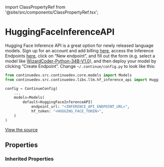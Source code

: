import ClassPropertyRef from '@site/src/components/ClassPropertyRef.tsx';

# HuggingFaceInferenceAPI

Hugging Face Inference API is a great option for newly released language models. Sign up for an account and add billing [here](https://huggingface.co/settings/billing), access the Inference Endpoints [here](https://ui.endpoints.huggingface.co), click on “New endpoint”, and fill out the form (e.g. select a model like [WizardCoder-Python-34B-V1.0](https://huggingface.co/WizardLM/WizardCoder-Python-34B-V1.0)), and then deploy your model by clicking “Create Endpoint”. Change `~/.continue/config.py` to look like this:

```python
from continuedev.src.continuedev.core.models import Models
from continuedev.src.continuedev.libs.llm.hf_inference_api import HuggingFaceInferenceAPI

config = ContinueConfig(
    ...
    models=Models(
        default=HuggingFaceInferenceAPI(
            endpoint_url: "<INFERENCE_API_ENDPOINT_URL>",
            hf_token: "<HUGGING_FACE_TOKEN>",
    )
)
```

[View the source](https://github.com/continuedev/continue/tree/main/continuedev/src/continuedev/libs/llm/hf_inference_api.py)

## Properties

<ClassPropertyRef name='hf_token' details='{&quot;title&quot;: &quot;Hf Token&quot;, &quot;description&quot;: &quot;Your Hugging Face API token&quot;, &quot;type&quot;: &quot;string&quot;}' required={true} default=""/><ClassPropertyRef name='endpoint_url' details='{&quot;title&quot;: &quot;Endpoint Url&quot;, &quot;description&quot;: &quot;Your Hugging Face Inference API endpoint URL&quot;, &quot;type&quot;: &quot;string&quot;}' required={false} default=""/>

### Inherited Properties

<ClassPropertyRef name='title' details='{&quot;title&quot;: &quot;Title&quot;, &quot;description&quot;: &quot;A title that will identify this model in the model selection dropdown&quot;, &quot;type&quot;: &quot;string&quot;}' required={false} default=""/><ClassPropertyRef name='system_message' details='{&quot;title&quot;: &quot;System Message&quot;, &quot;description&quot;: &quot;A system message that will always be followed by the LLM&quot;, &quot;type&quot;: &quot;string&quot;}' required={false} default=""/><ClassPropertyRef name='context_length' details='{&quot;title&quot;: &quot;Context Length&quot;, &quot;description&quot;: &quot;The maximum context length of the LLM in tokens, as counted by count_tokens.&quot;, &quot;default&quot;: 2048, &quot;type&quot;: &quot;integer&quot;}' required={false} default="2048"/><ClassPropertyRef name='unique_id' details='{&quot;title&quot;: &quot;Unique Id&quot;, &quot;description&quot;: &quot;The unique ID of the user.&quot;, &quot;type&quot;: &quot;string&quot;}' required={false} default=""/><ClassPropertyRef name='model' details='{&quot;title&quot;: &quot;Model&quot;, &quot;description&quot;: &quot;The name of the model to use (optional for the HuggingFaceInferenceAPI class)&quot;, &quot;default&quot;: &quot;Hugging Face Inference API&quot;, &quot;type&quot;: &quot;string&quot;}' required={false} default="Hugging Face Inference API"/><ClassPropertyRef name='timeout' details='{&quot;title&quot;: &quot;Timeout&quot;, &quot;description&quot;: &quot;Set the timeout for each request to the LLM. If you are running a local LLM that takes a while to respond, you might want to set this to avoid timeouts.&quot;, &quot;default&quot;: 300, &quot;type&quot;: &quot;integer&quot;}' required={false} default="300"/><ClassPropertyRef name='verify_ssl' details='{&quot;title&quot;: &quot;Verify Ssl&quot;, &quot;description&quot;: &quot;Whether to verify SSL certificates for requests.&quot;, &quot;type&quot;: &quot;boolean&quot;}' required={false} default=""/><ClassPropertyRef name='ca_bundle_path' details='{&quot;title&quot;: &quot;Ca Bundle Path&quot;, &quot;description&quot;: &quot;Path to a custom CA bundle to use when making the HTTP request&quot;, &quot;type&quot;: &quot;string&quot;}' required={false} default=""/><ClassPropertyRef name='prompt_templates' details='{&quot;title&quot;: &quot;Prompt Templates&quot;, &quot;description&quot;: &quot;A dictionary of prompt templates that can be used to customize the behavior of the LLM in certain situations. For example, set the \&quot;edit\&quot; key in order to change the prompt that is used for the /edit slash command. Each value in the dictionary is a string templated in mustache syntax, and filled in at runtime with the variables specific to the situation. See the documentation for more information.&quot;, &quot;default&quot;: {&quot;edit&quot;: &quot;[INST] Consider the following code:\n```\n{{code_to_edit}}\n```\nEdit the code to perfectly satisfy the following user request:\n{{user_input}}\nOutput nothing except for the code. No code block, no English explanation, no start/end tags.\n[/INST]&quot;}, &quot;type&quot;: &quot;object&quot;}' required={false} default="{&#x27;edit&#x27;: &#x27;[INST] Consider the following code:\n```\n{{code_to_edit}}\n```\nEdit the code to perfectly satisfy the following user request:\n{{user_input}}\nOutput nothing except for the code. No code block, no English explanation, no start/end tags.\n[/INST]&#x27;}"/><ClassPropertyRef name='api_key' details='{&quot;title&quot;: &quot;Api Key&quot;, &quot;description&quot;: &quot;The API key for the LLM provider.&quot;, &quot;type&quot;: &quot;string&quot;}' required={false} default=""/>